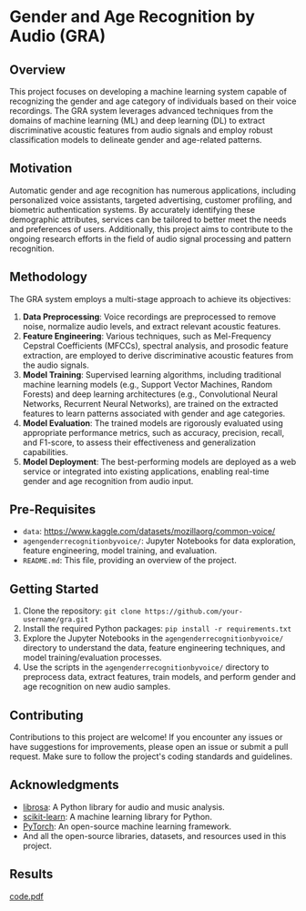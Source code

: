 # Gender and Age Recognition by Audio (GRA)

## Overview
This project focuses on developing a machine learning system capable of recognizing the gender and age category of individuals based on their voice recordings. The GRA system leverages advanced techniques from the domains of machine learning (ML) and deep learning (DL) to extract discriminative acoustic features from audio signals and employ robust classification models to delineate gender and age-related patterns.

## Motivation
Automatic gender and age recognition has numerous applications, including personalized voice assistants, targeted advertising, customer profiling, and biometric authentication systems. By accurately identifying these demographic attributes, services can be tailored to better meet the needs and preferences of users. Additionally, this project aims to contribute to the ongoing research efforts in the field of audio signal processing and pattern recognition.

## Methodology
The GRA system employs a multi-stage approach to achieve its objectives:

1. **Data Preprocessing**: Voice recordings are preprocessed to remove noise, normalize audio levels, and extract relevant acoustic features.
2. **Feature Engineering**: Various techniques, such as Mel-Frequency Cepstral Coefficients (MFCCs), spectral analysis, and prosodic feature extraction, are employed to derive discriminative acoustic features from the audio signals.
3. **Model Training**: Supervised learning algorithms, including traditional machine learning models (e.g., Support Vector Machines, Random Forests) and deep learning architectures (e.g., Convolutional Neural Networks, Recurrent Neural Networks), are trained on the extracted features to learn patterns associated with gender and age categories.
4. **Model Evaluation**: The trained models are rigorously evaluated using appropriate performance metrics, such as accuracy, precision, recall, and F1-score, to assess their effectiveness and generalization capabilities.
5. **Model Deployment**: The best-performing models are deployed as a web service or integrated into existing applications, enabling real-time gender and age recognition from audio input.

## Pre-Requisites
- `data`:  https://www.kaggle.com/datasets/mozillaorg/common-voice/
- `agengenderrecognitionbyvoice/`: Jupyter Notebooks for data exploration, feature engineering, model training, and evaluation.
- `README.md`: This file, providing an overview of the project.

## Getting Started
1. Clone the repository: `git clone https://github.com/your-username/gra.git`
2. Install the required Python packages: `pip install -r requirements.txt`
3. Explore the Jupyter Notebooks in the `agengenderrecognitionbyvoice/` directory to understand the data, feature engineering techniques, and model training/evaluation processes.
4. Use the scripts in the `agengenderrecognitionbyvoice/` directory to preprocess data, extract features, train models, and perform gender and age recognition on new audio samples.

## Contributing
Contributions to this project are welcome! If you encounter any issues or have suggestions for improvements, please open an issue or submit a pull request. Make sure to follow the project's coding standards and guidelines.

## Acknowledgments
- [librosa](https://librosa.org/): A Python library for audio and music analysis.
- [scikit-learn](https://scikit-learn.org/): A machine learning library for Python.
- [PyTorch](https://pytorch.org/): An open-source machine learning framework.
- And all the open-source libraries, datasets, and resources used in this project.
## Results
[code.pdf](https://github.com/user-attachments/files/15580147/code.pdf)
